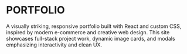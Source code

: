# PORTFOLIO
A visually striking, responsive portfolio built with React and custom CSS, inspired by modern e-commerce and creative web design. This site showcases full-stack project work, dynamic image cards, and modals emphasizing interactivity and clean UX.
